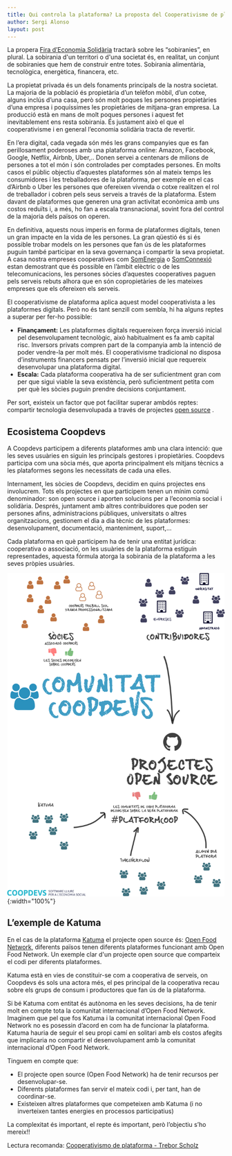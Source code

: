 ```yaml
---
title: Qui controla la plataforma? La proposta del Cooperativisme de plataforma
author: Sergi Alonso
layout: post
---
```

La propera [Fira d’Economia Solidària](http://fesc.xes.cat/) tractarà sobre les “sobiranies”, en plural. La sobirania d'un territori o d'una societat és, en realitat, un conjunt de sobiranies que hem de construir entre totes. Sobirania alimentària, tecnològica, energètica, financera, etc.

La propietat privada és un dels fonaments principals de la nostra societat. La majoria de la població és propietària d’un telèfon mòbil, d’un cotxe, alguns inclús d’una casa, però són molt poques les persones propietàries d’una empresa i poquíssimes les propietàries de mitjana-gran empresa. La producció està en mans de molt poques persones i aquest fet inevitablement ens resta sobirania. És justament això el que el cooperativisme i en general l’economia solidària tracta de revertir.

En l’era digital, cada vegada són més les grans companyies que es fan perillosament poderoses amb una plataforma online: Amazon, Facebook, Google, Netflix, Airbnb, Uber,.. Donen servei a centenars de milions de persones a tot el món i són controlades per comptades persones. En molts casos el públic objectiu d’aquestes plataformes són al mateix temps les consumidores i les treballadores de la plataforma, per exemple en el cas d’Airbnb o Uber les persones que ofereixen vivenda o cotxe realitzen el rol de treballador i cobren pels seus serveis a través de la plataforma. Estem davant de plataformes que generen una gran activitat econòmica amb uns costos reduïts i, a més, ho fan a escala transnacional, sovint fora del control de la majoria dels països on operen.

En definitiva, aquests nous imperis en forma de plataformes digitals, tenen un gran impacte en la vida de les persones. La gran qüestió és si és possible trobar models on les persones que fan ús de les plataformes puguin també participar en la seva governança i compartir la seva propietat. A casa nostra empreses cooperatives com [SomEnergia](https://www.somenergia.coop/) o [SomConnexió](https://somconnexio.coop/) estan demostrant que és possible en l’àmbit elèctric o de les telecomunicacions, les persones sòcies d’aquestes cooperatives paguen pels serveis rebuts alhora que en són copropietàries de les mateixes empreses que els ofereixen els serveis.

El cooperativisme de plataforma aplica aquest model cooperativista a les plataformes digitals. Però no és tant senzill com sembla, hi ha alguns reptes a superar per fer-ho possible:


* **Finançament:** Les plataformes digitals requereixen força inversió inicial pel desenvolupament tecnològic, això habitualment es fa amb capital risc. Inversors privats compren part de la companyia amb la intenció de poder vendre-la per molt més. El cooperativisme tradicional no disposa d’instruments financers pensats per l’inversió inicial que requereix desenvolupar una plataforma digital. 
* **Escala:** Cada plataforma cooperativa ha de ser suficientment gran com per que sigui viable la seva existència, però suficientment petita com per què les sòcies puguin prendre decisions conjuntament.

Per sort, existeix un factor que pot facilitar superar ambdós reptes: compartir tecnologia desenvolupada a través de projectes [open source](https://ca.wikipedia.org/wiki/Codi_obert) . 

## Ecosistema Coopdevs

A Coopdevs participem a diferents plataformes amb una clara intenció: que les seves usuàries en siguin les principals gestores i propietàries. Coopdevs participa com una sòcia més, que aporta principalment els mitjans tècnics a les plataformes segons les necessitats de cada una elles.

Internament, les sòcies de Coopdevs, decidim en quins projectes ens involucrem. Tots els projectes en que participem tenen un mínim comú denominador: son open source i aporten solucions per a l’economia social i solidària. Després, juntament amb altres contribuïdores que poden ser persones afins, administracions públiques, universitats o altres organitzacions, gestionem el dia a dia tècnic de les plataformes: desenvolupament, documentació, manteniment, suport,...   

Cada plataforma en què participem ha de tenir una entitat jurídica: cooperativa o associació, on les usuàries de la plataforma estiguin representades, aquesta fórmula atorga la sobirania de la plataforma a les seves pròpies usuàries.

![Esquema ecosistema Coopdevs](/assets/post_images/2018/esquema_coopdevs.png){:width="100%"}

## L’exemple de Katuma

En el cas de la plataforma [Katuma](http://katuma.org/) el projecte open source és: [Open Food Network](https://openfoodnetwork.org/), diferents països tenen diferents plataformes funcionant amb Open Food Network. Un exemple clar d'un projecte open source que comparteix el codi per diferents plataformes.

Katuma està en vies de constituir-se com a cooperativa de serveis, on Coopdevs és sols una actora més, el pes principal de la cooperativa recau sobre els grups de consum i productores que fan ús de la plataforma. 

Si bé Katuma com entitat és autònoma en les seves decisions, ha de tenir molt en compte tota la comunitat internacional d’Open Food Network. Imaginem que pel que fos Katuma i la comunitat internacional Open Food Network no es posessin d’acord en com ha de funcionar la plataforma. Katuma hauria de seguir el seu propi camí en solitari amb els costos afegits que implicaria no compartir el desenvolupament amb la comunitat internacional d’Open Food Network. 

Tinguem en compte que: 
* El projecte open source (Open Food Network) ha de tenir recursos per desenvolupar-se.  
* Diferents plataformes fan servir el mateix codi i, per tant, han de coordinar-se. 
* Existeixen altres plataformes que competeixen amb Katuma (i no inverteixen tantes energies en processos participatius)

La complexitat és important, el repte és important, però l’objectiu s’ho mereix!!   

Lectura recomanda: [Cooperativismo de plataforma - Trebor Scholz](http://nexe.coop/wp-content/uploads/2016/12/dimmons.net_wp-content_uploads_2016_05_maq_Trebor-Scholz_COOP_PreF.pdf)
